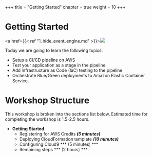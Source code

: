 +++
title = "Getting Started"
chapter = true
weight = 10
+++
# Getting Started 
<a href={{< ref "1_hide_event_engine.md" >}}><img src="images/ee_logo.png"></a>

Today we are going to learn the following topics:

  - Setup a CI/CD pipeline on AWS
  - Test your application as a stage in the pipeline
  - Add Infrastructure as Code (IaC) testing to the pipeline
  - Orchestrate Blue/Green deployments to Amazon Elastic Container Service.

# Workshop Structure
This workshop is broken into the sections list below. Estimated time for completing the workshop is 1.5-2.5 hours.

- **Getting Started**
  - Registering for AWS Credits ***(5 minutes)***
  - Deploying CloudFormation template ***(10 minutes)***
  - Configuring Cloud9 *** (5 minutes) ***
  - Remaining steps *** (2 hours) ***




